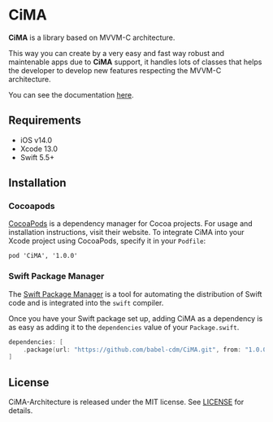 # CiMA

**CiMA** is a library based on MVVM-C architecture.

This way you can create by a very easy and fast way robust and maintenable apps due to **CiMA** support, it handles lots of classes that helps the developer to develop new features respecting the MVVM-C architecture.

You can see the documentation [here](https://github.com/babel-cdm/CiMA/wiki).

## Requirements

* iOS v14.0
* Xcode 13.0
* Swift 5.5+

## Installation

### Cocoapods

[CocoaPods](https://cocoapods.org/) is a dependency manager for Cocoa projects. For usage and installation instructions, visit their website. To integrate CiMA into your Xcode project using CocoaPods, specify it in your `Podfile`:

```
pod 'CiMA', '1.0.0'
```

### Swift Package Manager

The [Swift Package Manager](https://swift.org/package-manager/) is a tool for automating the distribution of Swift code and is integrated into the `swift` compiler. 

Once you have your Swift package set up, adding CiMA as a dependency is as easy as adding it to the `dependencies` value of your `Package.swift`.

```swift
dependencies: [
    .package(url: "https://github.com/babel-cdm/CiMA.git", from: "1.0.0")
]
```

## License

CiMA-Architecture is released under the MIT license. See [LICENSE](LICENSE) for details.

